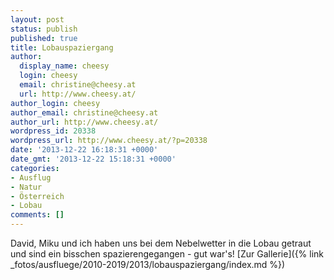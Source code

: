 ```yaml
---
layout: post
status: publish
published: true
title: Lobauspaziergang
author:
  display_name: cheesy
  login: cheesy
  email: christine@cheesy.at
  url: http://www.cheesy.at/
author_login: cheesy
author_email: christine@cheesy.at
author_url: http://www.cheesy.at/
wordpress_id: 20338
wordpress_url: http://www.cheesy.at/?p=20338
date: '2013-12-22 16:18:31 +0000'
date_gmt: '2013-12-22 15:18:31 +0000'
categories:
- Ausflug
- Natur
- Österreich
- Lobau
comments: []
---
```

David, Miku und ich haben uns bei dem Nebelwetter in die Lobau getraut und sind ein bisschen spazierengegangen - gut war's!
[Zur Gallerie]({% link _fotos/ausfluege/2010-2019/2013/lobauspaziergang/index.md %})
